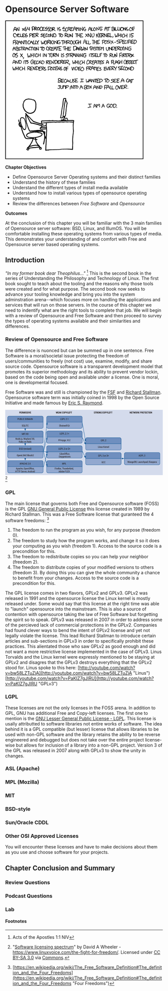 # Opensource Server Software 
![Measure twice, cut once - *proverb*](images/Chapter-Header/chapter-02/abstraction.png "Understanding the Technology and Philosophy of Linux")

__Chapter Objectives__

  *  Define Opensource Server Operating systems and their distinct families
  *  Understand the history of these families
  *  Understand the different types of install media available
  *  Understand how to install various types of opensource operating systems
  *  Review the differences between *Free Software* and *Opensource*
  
__Outcomes__
 
   At the conclusion of this chapter you will be familiar with the 3 main families of Opensource server software: BSD, Linux, and IllumOS.  You will be comfortable installing these operating systems from various types of media.  This demonstrates your understanding of and comfort with Free and Opensource server based operating systems.

## Introduction

  *"In my former book dear Theophilus..."* [^1]  This is the second book in the series of Understanding the Philosophy and Technology of Linux.  The first book sought to teach about the tooling and the reasons why those tools were created and for what purpose.  The second book now seeks to advance your tooling knowledge and bring you into the system adminstration arena--which focuses more on handling the applications and services that will run on those servers.   In the course of this chapter we need to indentify what are the right tools to complete that job.  We will begin with a review of Opensource and Free Software and then proceed to survey the types of operating systems available and their similarities and differences.

### Review of Opensource and Free Software

  The difference is nuonced but can be summed up in one sentence.  Free Software is a moral/societal issue protecting the freedom of users/communities to freely (not cost) use, examine, modify, and share source code.  Opensource software is a transparent development model that promotes its superior methodology and its ability to prevent vendor lockin, based on the code being open and available under a license.  One is moral, one is developmental focused.  
  
  Free Software was and still is championed by the [FSF](http://fsf.org "FSF") and [Richard Stallman](https://en.wikipedia.org/wiki/Richard_Stallman "RMS").  Opensource software term was initially coined in 1998 by the Open Source Initiative and made famous by [Eric S. Raymond](https://en.wikipedia.org/wiki/Eric_S._Raymond "ESR").     

![*Opensource Licenses*](images/Chapter-02/Licenses/640px-Software_licensing_spectrum.png "Licenses") [^3]

### GPL

The main license that governs both Free and Opensource software (FOSS) is the GPL [GNU General Public License](https://en.wikipedia.org/wiki/GNU_General_Public_License "GPL") this license created in 1989 by Richard Stallman.  This was a Free Software license that guranteed the 4 software freedoms: [^2]

 1)  The freedom to run the program as you wish, for any purpose (freedom 0).
 1)  The freedom to study how the program works, and change it so it does your computing as you wish (freedom 1). Access to the source code is a precondition for this.
 1)  The freedom to redistribute copies so you can help your neighbor (freedom 2).
 1)  The freedom to distribute copies of your modified versions to others (freedom 3). By doing this you can give the whole community a chance to benefit from your changes. Access to the source code is a precondition for this.

 The GPL license comes in two flavors, GPLv2 and GPLv3.  GPLv2 was released in 1991 and the opensource license the Linux kernel is mostly released under.  Some would say that this license at the right time was able to "launch" opensource into the mainstream.  This is also a source of contention with opensource taking the law of Free Software but forgetting the spirit so to speak.  GPLv3 was released in 2007 in order to address some of the percieved lack of commercial protections in the GPLv2.  Companies had found clever ways to bend the intent of GPLv2 license and yet not legally violate the license.  This lead Richard Stallman to introduce certain articles and sub-sections in GPLv3 in order to specifically prohibit these practices.  This alientated those who saw GPLv2 as good enough and did not want a more restrictive license implemented in the case of GPLv3.  Linus Torvalds and the Linux kernel were expressly mentioned to be staying at GPLv2 and disagres that the GPLv3 destroys everything that the GPLv2 stood for.  Linus spoke to this here: [http://youtube.com/watch?v=bw58LZTuZjA](http://youtube.com/watch?v=bw58LZTuZjA "Linus") [http://youtube.com/watch?v=PaKIZ7gJIRU](http://youtube.com/watch?v=PaKIZ7gJIRU "GPLv3")
 
### LGPL

These licenses are not the only licenses in the FOSS arena.  In addition to GPL, GNU has additional Free and Copy-left licenses.  The first one to mention is the [GNU Lesser General Public License - LGPL](https://en.wikipedia.org/wiki/GNU_Lesser_General_Public_License "LGPL").   This license is usally attributted to software libraries not entire works of software.  The idea behind it is a GPL compatible (but lesser) license that allows libraries to be used with non-GPL software and the library retains the ability to be reverse engineered and debugged but does not take over the entire project license-wise but allows for inclusion of a library into a non-GPL project.  Version 3 of the GPL was released in 2007 along with GPLv3 to show the unity in changes.    

### ASL (Apache)



### MPL (Mozilla)

### MIT

### BSD-style

### Sun/Oracle CDDL

### Other OSI Approved Licenses


You will encounter these licenses and have to make decisions about them as you use and choose software for your projects.




## Chapter Conclusion and Summary


### Review Questions


### Podcast Questions



### Lab


#### Footnotes 

[^1]: Acts of the Apostles 1:1 NIV 
 
[^2]: [https://en.wikipedia.org/wiki/The_Free_Software_Definition#The_definition_and_the_Four_Freedoms](https://en.wikipedia.org/wiki/The_Free_Software_Definition#The_definition_and_the_Four_Freedoms "Four Freedoms") 
 
[^3]: "<a href="https://commons.wikimedia.org/wiki/File:Software_licensing_spectrum.png#/media/File:Software_licensing_spectrum.png">Software licensing spectrum</a>" by David A Wheeler - <a rel="nofollow" class="external free" href="https://www.linuxvoice.com/the-fight-for-freedom/">https://www.linuxvoice.com/the-fight-for-freedom/</a>. Licensed under <a title="Creative Commons Attribution-Share Alike 3.0" href="http://creativecommons.org/licenses/by-sa/3.0">CC BY-SA 3.0</a> via <a href="https://commons.wikimedia.org/wiki/">Commons</a>.


